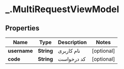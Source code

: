 # _.MultiRequestViewModel

## Properties
Name | Type | Description | Notes
------------ | ------------- | ------------- | -------------
**username** | **String** | نام کاربری | [optional] 
**code** | **String** | کد درخواست | [optional] 



